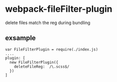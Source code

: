 # webpack-fileFilter-plugin
delete files match the reg during bundling
## exsample

```
var FileFilterPlugin = require(./index.js)
....
plugin: [
  new FileFilterPlugin({
    deleteFileReg:  /\.scss$/
  })
]
```
